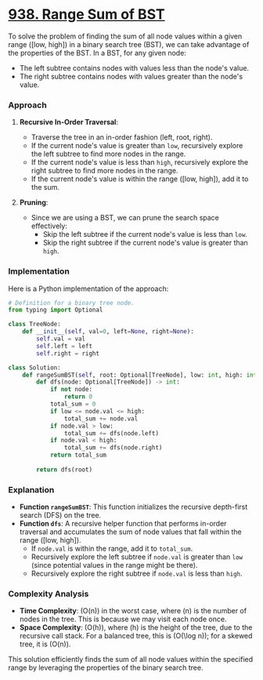 # [938. Range Sum of BST](https://leetcode.com/problems/range-sum-of-bst/description/)

To solve the problem of finding the sum of all node values within a given range \([low, high]\) in a binary search tree (BST), we can take advantage of the properties of the BST. In a BST, for any given node:

- The left subtree contains nodes with values less than the node's value.
- The right subtree contains nodes with values greater than the node's value.

### Approach

1. **Recursive In-Order Traversal**:
   - Traverse the tree in an in-order fashion (left, root, right).
   - If the current node's value is greater than `low`, recursively explore the left subtree to find more nodes in the range.
   - If the current node's value is less than `high`, recursively explore the right subtree to find more nodes in the range.
   - If the current node's value is within the range \([low, high]\), add it to the sum.

2. **Pruning**:
   - Since we are using a BST, we can prune the search space effectively:
     - Skip the left subtree if the current node's value is less than `low`.
     - Skip the right subtree if the current node's value is greater than `high`.

### Implementation

Here is a Python implementation of the approach:

```python
# Definition for a binary tree node.
from typing import Optional

class TreeNode:
    def __init__(self, val=0, left=None, right=None):
        self.val = val
        self.left = left
        self.right = right

class Solution:
    def rangeSumBST(self, root: Optional[TreeNode], low: int, high: int) -> int:
        def dfs(node: Optional[TreeNode]) -> int:
            if not node:
                return 0
            total_sum = 0
            if low <= node.val <= high:
                total_sum += node.val
            if node.val > low:
                total_sum += dfs(node.left)
            if node.val < high:
                total_sum += dfs(node.right)
            return total_sum
        
        return dfs(root)
```

### Explanation

- **Function `rangeSumBST`**: This function initializes the recursive depth-first search (DFS) on the tree.
- **Function `dfs`**: A recursive helper function that performs in-order traversal and accumulates the sum of node values that fall within the range \([low, high]\).
  - If `node.val` is within the range, add it to `total_sum`.
  - Recursively explore the left subtree if `node.val` is greater than `low` (since potential values in the range might be there).
  - Recursively explore the right subtree if `node.val` is less than `high`.

### Complexity Analysis

- **Time Complexity**: \(O(n)\) in the worst case, where \(n\) is the number of nodes in the tree. This is because we may visit each node once.
- **Space Complexity**: \(O(h)\), where \(h\) is the height of the tree, due to the recursive call stack. For a balanced tree, this is \(O(\log n)\); for a skewed tree, it is \(O(n)\).

This solution efficiently finds the sum of all node values within the specified range by leveraging the properties of the binary search tree.
